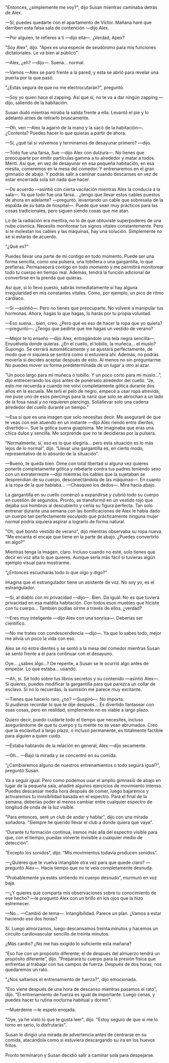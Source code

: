 
"Entonces, ¿simplemente me voy?", dijo Susan mientras caminaba detrás de Alex.

—Sí, puedes quedarte con el apartamento de Víctor. Mañana haré que derriben esta falsa sala de contención —dijo Alex.

—Por alguien, te refieres a ti —dijo ella—. ¿Verdad, Apex?

"Soy Alex", dijo. "Apex es una especie de seudónimo para mis funciones dictatoriales. Le va bien al público".

—Alex, ¿eh? —dijo—. Suena… normal.

—Vamos —Alex se paró frente a la pared, y esta se abrió para revelar una puerta por la que pasó.

"¿Estás segura de que no me electrocutarán?", preguntó.

—Soy yo quien hace el zapping. Así que sí, no te va a dar ningún zapping —dijo, saliendo de la habitación.

Susan dudó mientras miraba la salida frente a ella. Levantó el pie y lo adelantó antes de retirarlo bruscamente.

—Oh, ven —Alex la agarró de la mano y la sacó de la habitación—. ¿Contenta? Puedes hacer lo que quieras a partir de ahora.

—Sí, ¿qué tal si volvemos y terminamos de desayunar primero? —dijo.

—Todo fue una farsa, Sue —dijo Alex con dulzura—. No tienes que preocuparte por emitir partículas gamma a tu alrededor y matar a todos. Mentí. Así que, en vez de desayunar en esa pequeña habitación, en esa mesita, comeremos en la mesa del comedor. Y entrenaremos en el gran gimnasio de abajo. Y podrás salir a caminar cuando descanses en vez de estar encerrada sola sin nada que hacer.

—De acuerdo —asintió con cierta vacilación mientras Alex la conducía a la sala—. Ya que todo fue una farsa... ¿tengo que llevar estos cables puestos de ahora en adelante? —preguntó, levantando un cable que sobresalía de la espalda de su bata de hospital—. Puede que sean muy prácticos para las cosas tradicionales, pero siguen siendo cosas que me atan.

Lo de la radiación era mentira, no lo de que obtuviste superpoderes de una nube cósmica. Necesito monitorear tus signos vitales constantemente. Pero si te molestan los cables y las máquinas, hay una solución. Simplemente no sé si estarás de acuerdo.

"¿Qué es?"

Puedes llevar una parte de mí contigo en todo momento. Puede ser una forma sencilla, como una pulsera, una tobillera o una gargantilla, lo que prefieras. Permanecerá contigo en todo momento y me permitirá monitorear todo tu cuerpo en tiempo real. Además, tendrá la función adicional de convertirse en la prenda que quieras.

Así que, si lo llevo puesto, sabrás inmediatamente si hay alguna irregularidad en mis constantes vitales. Como, por ejemplo, un pico de ritmo cardíaco.

—Sí —asintió—. Pero no tienes que preocuparte. No volveré a manipular tus hormonas. Ahora, hagas lo que hagas, lo harás por tu propia voluntad.

—Eso suena… bien, creo. ¿Pero qué es eso de hacer la ropa que yo quiera? —preguntó—. ¿Tengo que pedirte que me hagas un vestido de verano?

—Mejor te lo enseño —dijo Alex, entregándole una tela negra sencilla—. Envuélvela donde quieras. ¿En el cuello, el tobillo, la muñeca... el muslo? Supongo. Se cerrará automáticamente y se ajustará perfectamente, de modo que ni siquiera se sentirá como si estuviera ahí. Además, no podrás moverla si decides aceptar después de esto. Al menos no sin preguntarme. No puedes mover su forma predeterminada de un lugar a otro al azar.

“Un poco largo para mi muñeca o tobillo. Y un poco corto para mi muslo…”, dijo entrecerrando los ojos antes de ponérselo alrededor del cuello. “Je, esto me recuerda a cuando me volví completamente gótica durante dos años en la escuela. Me teñí el pelo de negro, empecé a usar ropa atrevida, me puse uno de esos piercings para la nariz que solo se abrochan a un lado de la fosa nasal y no requieren piercings. Solía ​​llevar solo una cadena alrededor del cuello durante un tiempo.”

—Esa sí que es una imagen que solo necesitas decir. Me aseguraré de que te veas con ese atuendo en un instante —dijo Alex riendo entre dientes, divertido—. Sue la gótica suena guapísima. Me imaginaba que eras una chica dulce y sencilla. Me sorprende que no te decidieras por la pulsera.

“Normalmente, sí, eso es lo que elegiría… pero esta situación es lo más lejos de lo normal”, dijo. “Llevar una gargantilla es, en cierto modo, representativo de lo absurdo de la situación”.

—Bueno, te queda bien. Dime con total libertad si alguna vez quieres ponerte completamente gótica y rebelarte contra tus padres teniendo sexo con un extraterrestre —dijo mientras los cables que la sujetaban se desprendían de su cuerpo, desconectándola de las máquinas—. En cuanto a la ropa de la que hablaba... —Chasqueó los dedos—. Mira hacia abajo.

La gargantilla en su cuello comenzó a expandirse y cubrió todo su cuerpo en cuestión de segundos. Pronto, se transformó en un vestido rojo que dejaba sus hombros al descubierto y ceñía su figura perfecta. Tan solo entrenar durante una semana con las bonificaciones de Alex le había dado un cuerpo tan perfectamente esculpido que prácticamente ninguna mujer normal podría siquiera aspirar a lograrlo de forma natural.

"Oh, qué bonito vestido de verano", dijo mientras observaba su ropa nueva. "Me encanta el encaje que tiene en la parte de abajo. ¿Puedes convertirlo en algo?"

Mientras tenga la imagen, claro. Incluso cuando no esté, solo tienes que decir en voz alta lo que quieres. Aunque sería más fácil si tuvieras algún ejemplo visual para mostrarme.

“¿Entonces escucharás todo lo que oigo y digo?”

Imagina que el estrangulador tiene un asistente de voz. No soy yo, es el estrangulador.

—Sí, al diablo con mi privacidad —dijo—. Bien. Da igual. No es que tuviera privacidad en esa maldita habitación. Con todos esos muebles que hiciste con tu cuerpo... También podías oírme a través de ellos, ¿verdad?

—Eres muy inteligente —dijo Alex con una sonrisa—. Deberías ser científico.

—No me trates con condescendencia —dijo—. Ya que lo sabes todo, mejor me alivia un poco la vida con eso.

Alex se rió entre dientes y se sentó a la mesa del comedor mientras Susan se sentó frente a él para continuar con el desayuno.

Oye... ¿sabes algo...? De repente, a Susan se le ocurrió algo antes de empezar. Lo que estaba... usando.

—Ah, sí. Sé todo sobre tus libros secretos y su contenido —asintió Alex—. Si quieres, puedes modificar la gargantilla para que parezca un collar de esclavo. Si no lo recuerdas, la sumisión me parece muy excitante.

—Tienes que hacerlo raro, ¿no? —Suspiró—. No importa. Si _pudieras_ recordar lo que te dije después... Es divertido fantasear con esas cosas, pero en realidad, simplemente no es viable a largo plazo.

Quiero decir, puedo cuidarte todo el tiempo que necesites, incluso asegurándome de que tu cuerpo y tu mente no se vean abrumados. Creo que la esclavitud a largo plazo, o incluso permanente, es totalmente factible para alguien a quien cuido.

—Estaba hablando de la relación en general, Alex —dijo secamente.

—Oh… —Bajó la mirada y se concentró en su comida.

“¿Cambiaremos alguno de nuestros entrenamientos o todo seguirá igual?”, preguntó Susan.

Va a seguir igual. Pero como podemos usar el amplio gimnasio de abajo en lugar de la pequeña sala, añadiré algunos ejercicios de movimiento intenso. Puedes descansar media hora después de comer, luego bajaremos y activaremos tu invisibilidad basada en el espectro. Para el final de la semana, deberías poder al menos cambiar entre cualquier espectro de longitud de onda de la luz visible.

"Para entonces, seré un club de andar y hablar", dijo con una mirada soñadora. "Siempre he querido llevar el club a donde quiera que vaya".

“Durante tu formación continua, iremos más allá del espectro visible para que, con el tiempo, puedas volverte invisible a cualquier medio de detección”.

“Excepto los sonidos”, dijo. “Mis movimientos todavía producen sonidos”.

—¿Quieres que te vuelva intangible otra vez para que quede claro? —preguntó Alex—. Hacía tiempo que no te veía completamente desnuda.

“Probablemente ya estés sintiendo mi cuerpo desnudo”, murmuró en voz baja.

—¿Y quieres que comparta mis observaciones sobre tu conocimiento de ese hecho? —le preguntó Alex con un brillo en los ojos que la hizo estremecer.

—No... —Cambió de tema—. Intangibilidad. Parece un plan. ¿Vamos a estar haciendo eso dos horas?

Sí. Luego almorzamos, luego descansamos treinta minutos y hacemos un circuito cardiovascular sencillo de treinta minutos.

¿Más cardio? ¿No me has exigido lo suficiente esta mañana?

“Eso fue con un propósito diferente; el de después del almuerzo tendrá un propósito diferente”, dijo. “Preparará tu cuerpo para la presión física que enfrentas al trabajar con tus campos de fuerza. Después de dos horas, nos quedaremos un rato.

"¿Nos saltamos el entrenamiento de fuerza?", dijo emocionada.

"Eso viene después de una hora de descanso mientras pasamos el rato", dijo. "El entrenamiento de fuerza es igual de importante. Luego cenas, y puedes hacer tu rutina nocturna habitual y dormir".

—Muérdeme —le espetó enojada.

"Oye, ya he visto lo que te gusta leer", dijo. "Estoy seguro de que si me lo tomo en serio, lo disfrutarás".

Susan le dirigió una mirada de advertencia antes de centrarse en su comida, atacándola como si estuviera descargando su ira en los huevos fritos.

Pronto terminaron y Susan decidió salir a caminar sola para despejarse.